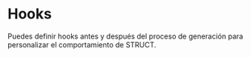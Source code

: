 # Hooks

Puedes definir hooks antes y después del proceso de generación para personalizar el comportamiento de STRUCT.
